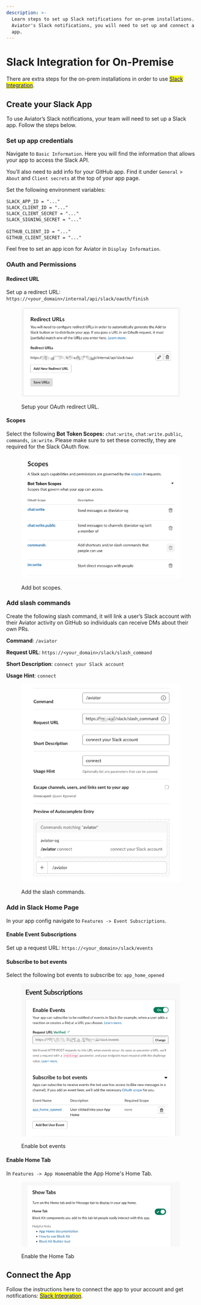 ```yaml
---
description: >-
  Learn steps to set up Slack notifications for on-prem installations. To use
  Aviator's Slack notifications, you will need to set up and connect a Slack
  app.
---
```


# Slack Integration for On-Premise

There are extra steps for the on-prem installations in order to use [<mark style="color:blue;">Slack Integration</mark>](../../api/personal-integrations.md).

## Create your Slack App

To use Aviator’s Slack notifications, your team will need to set up a Slack app. Follow the steps below.

### Set up app credentials

Navigate to `Basic Information`. Here you will find the information that allows your app to access the Slack API.

You’ll also need to add info for your GitHub app. Find it under `General` > `About` and `Client secrets` at the top of your app page.

Set the following environment variables:

```
SLACK_APP_ID = "..."
SLACK_CLIENT_ID = "..."
SLACK_CLIENT_SECRET = "..."
SLACK_SIGNING_SECRET = "..."

GITHUB_CLIENT_ID = "..."
GITHUB_CLIENT_SECRET = "..."
```

Feel free to set an app icon for Aviator in `Display Information`.

### OAuth and Permissions

#### Redirect URL

Set up a redirect URL: `https://<your_domain>/internal/api/slack/oauth/finish`

<figure><img src="../../.gitbook/assets/image (5).png" alt=""><figcaption><p>Setup your OAuth redirect URL.</p></figcaption></figure>

#### Scopes

Select the following **Bot Token Scopes:** `chat:write`, `chat:write.public`, `commands`, `im:write`. Please make sure to set these correctly, they are required for the Slack OAuth flow.

<figure><img src="../../.gitbook/assets/image (2).png" alt=""><figcaption><p>Add bot scopes.</p></figcaption></figure>

### Add slash commands

Create the following slash command, it will link a user’s Slack account with their Aviator activity on GitHub so individuals can receive DMs about their own PRs.

**Command**: `/aviator`

**Request URL**: `https://<your_domain>/slack/slash_command`

**Short Description**: `connect your Slack account`

**Usage Hint**: `connect`

<figure><img src="../../.gitbook/assets/image (6).png" alt=""><figcaption><p>Add the slash commands.</p></figcaption></figure>

### Add in Slack Home Page

In your app config navigate to `Features -> Event Subscriptions`.

#### Enable Event Subscriptions

Set up a request URL: `https://<your_domain>/slack/events`

#### Subscribe to bot events

Select the following bot events to subscribe to: `app_home_opened`

<figure><img src="../../.gitbook/assets/image (2) (1).png" alt=""><figcaption><p>Enable bot events</p></figcaption></figure>

#### Enable Home Tab

In `Features -> App Home`enable the App Home's Home Tab.

<figure><img src="../../.gitbook/assets/image (3).png" alt=""><figcaption><p>Enable the Home Tab</p></figcaption></figure>

## Connect the App

Follow the instructions here to connect the app to your account and get notifications: [<mark style="color:blue;">Slack Integration</mark>](../../mergequeue/how-to-guides/custom-integrations/slack-integration.md).
